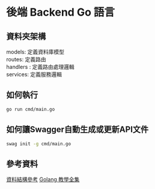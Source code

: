 # 後端 Backend Go 語言
## 資料夾架構
models: 定義資料庫模型 <br>
routes: 定義路由 <br>
handlers : 定義路由處理邏輯 <br>
services: 定義服務邏輯 <br>
## 如何執行
```bash
go run cmd/main.go
```
## 如何讓Swagger自動生成或更新API文件
```bash
swag init -g cmd/main.go
```
## 參考資料
[資料結構參考](https://medium.com/@benbjohnson/structuring-applications-in-go-3b04be4ff091)
[Golang 教學全集](https://vocus.cc/salon/658d1061fd89780001dec7e8/room/golanglab)